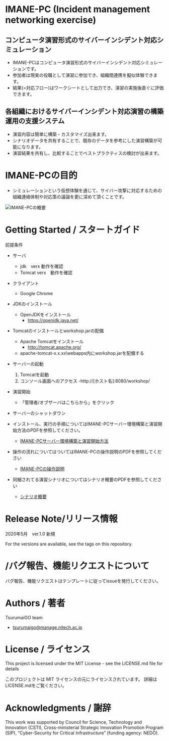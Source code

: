 # IMANE-PC (Incident management networking exercise) 
## コンピュータ演習形式のサイバーインシデント対応シミュレーション
- IMANE-PCはコンピュータ演習形式のサイバーインシデント対応シミュレーションです。
- 参加者は現実の役職として演習に参加でき、組織間連携を擬似体験できます。
- 結果(=対応フロー)はワークシートとして出力でき、演習の実施後直ぐに評価できます。

## 各組織におけるサイバーインシデント対応演習の構築運用の支援システム
- 演習内容は簡単に構築・カスタマイズ出来ます。
- シナリオデータを共有することで、既存のデータを参考にした演習構築が可能になります。
- 演習結果を共有し、比較することでベストプラクティスの検討が出来ます。

# IMANE-PCの目的
- シミュレーションという仮想体験を通じて、サイバー攻撃に対応するための組織連絡体制や対応策の議論を更に深めて頂くことです。

![IMANE-PCの概要](https://user-images.githubusercontent.com/55830516/83992655-01dd0900-a98c-11ea-94f1-4cb8af3ee356.png)

# Getting Started / スタートガイド
前提条件
- サーバ
  - jdk　verx 動作を確認
  - Tomcat verx　動作を確認
- クライアント
  - Google Chrome
 
- JDKのインストール
  - OpenJDKをインストール
    - https://openjdk.java.net/

- Tomcatのインストールとworkshop.jarの配備
  - Apache Tomcatをインストール
    - http://tomcat.apache.org/
  - apache-tomcat-x.x.xx\webapps内にworkshop.jarを配備する

- サーバーの起動
  1. Tomcatを起動
  2. コンソール画面へのアクセス
     -http://[ホスト名]:8080/workshop/

- 演習開始
  - 「管理者/オブザーバはこちらから」をクリック

- サーバーのシャットダウン

- インストール、実行の手順についてはIMANE-PCサーバー環境構築と演習開始方法のPDFを参照してください。
  - [IMANE-PCサーバー環境構築と演習開始方法](https://workshop)

- 操作の流れについてはついてはIMANE-PCの操作説明のPDFを参照してください
  - [IMANE-PCの操作説明](https://workshop)

- 同梱されてる演習シナリオについてはシナリオ概要のPDFを参照してください
  - [シナリオ概要](https://workshop)

# Release Note/リリース情報
2020年5月　ver.1.0 新規

For the versions are available, see the tags on this repository.


# /バグ報告、機能リクエストについて

バグ報告、機能リクエストはテンプレートに従ってissueを発行してください。

# Authors / 著者

TsurumaiGO team
+ tsurumaigo@manage.nitech.ac.jp

# License / ライセンス

This project is licensed under the MIT License - see the LICENSE.md file for details

このプロジェクトは MIT ライセンスの元にライセンスされています。 詳細はLICENSE.mdをご覧ください。

# Acknowledgments / 謝辞

This work was supported by Council for Science, Technology and Innovation (CSTI), Cross-ministerial Strategic Innovation Promotion Program (SIP), “Cyber-Security for Critical Infrastructure” (funding agency: NEDO). 

